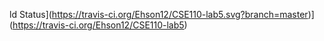 ld Status](https://travis-ci.org/Ehson12/CSE110-lab5.svg?branch=master)](https://travis-ci.org/Ehson12/CSE110-lab5)
